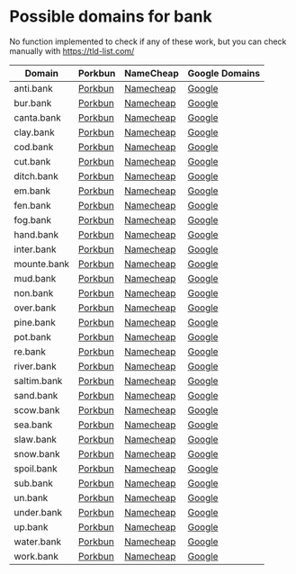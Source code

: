 # Possible domains for bank

No function implemented to check if any of these work, but you can check manually with https://tld-list.com/

| Domain | Porkbun | NameCheap | Google Domains |
|---|---|---|---|
| anti.bank | [Porkbun](https://porkbun.com/checkout/search?prb=e814663da1&tlds=&idnLanguage=&search=search&q=anti.bank) | [Namecheap](https://www.namecheap.com/domains/registration/results/?domain=anti.bank) | [Google](https://domains.google.com/registrar/search?searchTerm=anti.bank) |
| bur.bank | [Porkbun](https://porkbun.com/checkout/search?prb=e814663da1&tlds=&idnLanguage=&search=search&q=bur.bank) | [Namecheap](https://www.namecheap.com/domains/registration/results/?domain=bur.bank) | [Google](https://domains.google.com/registrar/search?searchTerm=bur.bank) |
| canta.bank | [Porkbun](https://porkbun.com/checkout/search?prb=e814663da1&tlds=&idnLanguage=&search=search&q=canta.bank) | [Namecheap](https://www.namecheap.com/domains/registration/results/?domain=canta.bank) | [Google](https://domains.google.com/registrar/search?searchTerm=canta.bank) |
| clay.bank | [Porkbun](https://porkbun.com/checkout/search?prb=e814663da1&tlds=&idnLanguage=&search=search&q=clay.bank) | [Namecheap](https://www.namecheap.com/domains/registration/results/?domain=clay.bank) | [Google](https://domains.google.com/registrar/search?searchTerm=clay.bank) |
| cod.bank | [Porkbun](https://porkbun.com/checkout/search?prb=e814663da1&tlds=&idnLanguage=&search=search&q=cod.bank) | [Namecheap](https://www.namecheap.com/domains/registration/results/?domain=cod.bank) | [Google](https://domains.google.com/registrar/search?searchTerm=cod.bank) |
| cut.bank | [Porkbun](https://porkbun.com/checkout/search?prb=e814663da1&tlds=&idnLanguage=&search=search&q=cut.bank) | [Namecheap](https://www.namecheap.com/domains/registration/results/?domain=cut.bank) | [Google](https://domains.google.com/registrar/search?searchTerm=cut.bank) |
| ditch.bank | [Porkbun](https://porkbun.com/checkout/search?prb=e814663da1&tlds=&idnLanguage=&search=search&q=ditch.bank) | [Namecheap](https://www.namecheap.com/domains/registration/results/?domain=ditch.bank) | [Google](https://domains.google.com/registrar/search?searchTerm=ditch.bank) |
| em.bank | [Porkbun](https://porkbun.com/checkout/search?prb=e814663da1&tlds=&idnLanguage=&search=search&q=em.bank) | [Namecheap](https://www.namecheap.com/domains/registration/results/?domain=em.bank) | [Google](https://domains.google.com/registrar/search?searchTerm=em.bank) |
| fen.bank | [Porkbun](https://porkbun.com/checkout/search?prb=e814663da1&tlds=&idnLanguage=&search=search&q=fen.bank) | [Namecheap](https://www.namecheap.com/domains/registration/results/?domain=fen.bank) | [Google](https://domains.google.com/registrar/search?searchTerm=fen.bank) |
| fog.bank | [Porkbun](https://porkbun.com/checkout/search?prb=e814663da1&tlds=&idnLanguage=&search=search&q=fog.bank) | [Namecheap](https://www.namecheap.com/domains/registration/results/?domain=fog.bank) | [Google](https://domains.google.com/registrar/search?searchTerm=fog.bank) |
| hand.bank | [Porkbun](https://porkbun.com/checkout/search?prb=e814663da1&tlds=&idnLanguage=&search=search&q=hand.bank) | [Namecheap](https://www.namecheap.com/domains/registration/results/?domain=hand.bank) | [Google](https://domains.google.com/registrar/search?searchTerm=hand.bank) |
| inter.bank | [Porkbun](https://porkbun.com/checkout/search?prb=e814663da1&tlds=&idnLanguage=&search=search&q=inter.bank) | [Namecheap](https://www.namecheap.com/domains/registration/results/?domain=inter.bank) | [Google](https://domains.google.com/registrar/search?searchTerm=inter.bank) |
| mounte.bank | [Porkbun](https://porkbun.com/checkout/search?prb=e814663da1&tlds=&idnLanguage=&search=search&q=mounte.bank) | [Namecheap](https://www.namecheap.com/domains/registration/results/?domain=mounte.bank) | [Google](https://domains.google.com/registrar/search?searchTerm=mounte.bank) |
| mud.bank | [Porkbun](https://porkbun.com/checkout/search?prb=e814663da1&tlds=&idnLanguage=&search=search&q=mud.bank) | [Namecheap](https://www.namecheap.com/domains/registration/results/?domain=mud.bank) | [Google](https://domains.google.com/registrar/search?searchTerm=mud.bank) |
| non.bank | [Porkbun](https://porkbun.com/checkout/search?prb=e814663da1&tlds=&idnLanguage=&search=search&q=non.bank) | [Namecheap](https://www.namecheap.com/domains/registration/results/?domain=non.bank) | [Google](https://domains.google.com/registrar/search?searchTerm=non.bank) |
| over.bank | [Porkbun](https://porkbun.com/checkout/search?prb=e814663da1&tlds=&idnLanguage=&search=search&q=over.bank) | [Namecheap](https://www.namecheap.com/domains/registration/results/?domain=over.bank) | [Google](https://domains.google.com/registrar/search?searchTerm=over.bank) |
| pine.bank | [Porkbun](https://porkbun.com/checkout/search?prb=e814663da1&tlds=&idnLanguage=&search=search&q=pine.bank) | [Namecheap](https://www.namecheap.com/domains/registration/results/?domain=pine.bank) | [Google](https://domains.google.com/registrar/search?searchTerm=pine.bank) |
| pot.bank | [Porkbun](https://porkbun.com/checkout/search?prb=e814663da1&tlds=&idnLanguage=&search=search&q=pot.bank) | [Namecheap](https://www.namecheap.com/domains/registration/results/?domain=pot.bank) | [Google](https://domains.google.com/registrar/search?searchTerm=pot.bank) |
| re.bank | [Porkbun](https://porkbun.com/checkout/search?prb=e814663da1&tlds=&idnLanguage=&search=search&q=re.bank) | [Namecheap](https://www.namecheap.com/domains/registration/results/?domain=re.bank) | [Google](https://domains.google.com/registrar/search?searchTerm=re.bank) |
| river.bank | [Porkbun](https://porkbun.com/checkout/search?prb=e814663da1&tlds=&idnLanguage=&search=search&q=river.bank) | [Namecheap](https://www.namecheap.com/domains/registration/results/?domain=river.bank) | [Google](https://domains.google.com/registrar/search?searchTerm=river.bank) |
| saltim.bank | [Porkbun](https://porkbun.com/checkout/search?prb=e814663da1&tlds=&idnLanguage=&search=search&q=saltim.bank) | [Namecheap](https://www.namecheap.com/domains/registration/results/?domain=saltim.bank) | [Google](https://domains.google.com/registrar/search?searchTerm=saltim.bank) |
| sand.bank | [Porkbun](https://porkbun.com/checkout/search?prb=e814663da1&tlds=&idnLanguage=&search=search&q=sand.bank) | [Namecheap](https://www.namecheap.com/domains/registration/results/?domain=sand.bank) | [Google](https://domains.google.com/registrar/search?searchTerm=sand.bank) |
| scow.bank | [Porkbun](https://porkbun.com/checkout/search?prb=e814663da1&tlds=&idnLanguage=&search=search&q=scow.bank) | [Namecheap](https://www.namecheap.com/domains/registration/results/?domain=scow.bank) | [Google](https://domains.google.com/registrar/search?searchTerm=scow.bank) |
| sea.bank | [Porkbun](https://porkbun.com/checkout/search?prb=e814663da1&tlds=&idnLanguage=&search=search&q=sea.bank) | [Namecheap](https://www.namecheap.com/domains/registration/results/?domain=sea.bank) | [Google](https://domains.google.com/registrar/search?searchTerm=sea.bank) |
| slaw.bank | [Porkbun](https://porkbun.com/checkout/search?prb=e814663da1&tlds=&idnLanguage=&search=search&q=slaw.bank) | [Namecheap](https://www.namecheap.com/domains/registration/results/?domain=slaw.bank) | [Google](https://domains.google.com/registrar/search?searchTerm=slaw.bank) |
| snow.bank | [Porkbun](https://porkbun.com/checkout/search?prb=e814663da1&tlds=&idnLanguage=&search=search&q=snow.bank) | [Namecheap](https://www.namecheap.com/domains/registration/results/?domain=snow.bank) | [Google](https://domains.google.com/registrar/search?searchTerm=snow.bank) |
| spoil.bank | [Porkbun](https://porkbun.com/checkout/search?prb=e814663da1&tlds=&idnLanguage=&search=search&q=spoil.bank) | [Namecheap](https://www.namecheap.com/domains/registration/results/?domain=spoil.bank) | [Google](https://domains.google.com/registrar/search?searchTerm=spoil.bank) |
| sub.bank | [Porkbun](https://porkbun.com/checkout/search?prb=e814663da1&tlds=&idnLanguage=&search=search&q=sub.bank) | [Namecheap](https://www.namecheap.com/domains/registration/results/?domain=sub.bank) | [Google](https://domains.google.com/registrar/search?searchTerm=sub.bank) |
| un.bank | [Porkbun](https://porkbun.com/checkout/search?prb=e814663da1&tlds=&idnLanguage=&search=search&q=un.bank) | [Namecheap](https://www.namecheap.com/domains/registration/results/?domain=un.bank) | [Google](https://domains.google.com/registrar/search?searchTerm=un.bank) |
| under.bank | [Porkbun](https://porkbun.com/checkout/search?prb=e814663da1&tlds=&idnLanguage=&search=search&q=under.bank) | [Namecheap](https://www.namecheap.com/domains/registration/results/?domain=under.bank) | [Google](https://domains.google.com/registrar/search?searchTerm=under.bank) |
| up.bank | [Porkbun](https://porkbun.com/checkout/search?prb=e814663da1&tlds=&idnLanguage=&search=search&q=up.bank) | [Namecheap](https://www.namecheap.com/domains/registration/results/?domain=up.bank) | [Google](https://domains.google.com/registrar/search?searchTerm=up.bank) |
| water.bank | [Porkbun](https://porkbun.com/checkout/search?prb=e814663da1&tlds=&idnLanguage=&search=search&q=water.bank) | [Namecheap](https://www.namecheap.com/domains/registration/results/?domain=water.bank) | [Google](https://domains.google.com/registrar/search?searchTerm=water.bank) |
| work.bank | [Porkbun](https://porkbun.com/checkout/search?prb=e814663da1&tlds=&idnLanguage=&search=search&q=work.bank) | [Namecheap](https://www.namecheap.com/domains/registration/results/?domain=work.bank) | [Google](https://domains.google.com/registrar/search?searchTerm=work.bank) |
